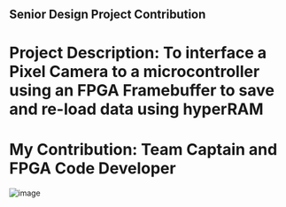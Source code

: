 ## Senior Design Project Contribution
# Project Description: To interface a Pixel Camera to a microcontroller using an FPGA Framebuffer to save and re-load data using hyperRAM
# My Contribution: Team Captain and FPGA Code Developer
![image](https://github.com/DanEdwards14/E-Portfolio/assets/71192944/2ba4174a-5313-422c-bdad-0cb6931170ce)
